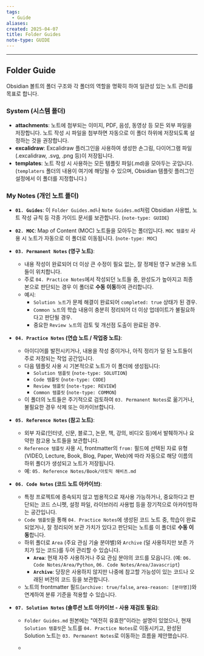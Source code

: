 ```yaml
---
tags:
  - Guide
aliases: 
created: 2025-04-07
title: Folder Guides
note-type: GUIDE
---
```



---

## Folder Guide

Obsidian 볼트의 폴더 구조와 각 폴더의 역할을 명확히 하여 일관성 있는 노트 관리를 목표로 합니다.

### System (시스템 폴더)

- **attachments**: 노트에 첨부되는 이미지, PDF, 음성, 동영상 등 모든 외부 파일을 저장합니다. 노트 작성 시 파일을 첨부하면 자동으로 이 폴더 하위에 저장되도록 설정하는 것을 권장합니다.
- **excalidraw**: Excalidraw 플러그인을 사용하여 생성한 손그림, 다이어그램 파일(.excalidraw, .svg, .png 등)이 저장됩니다.
- **templates**: 노트 작성 시 사용하는 모든 템플릿 파일(.md)을 모아두는 곳입니다. (`templaters` 폴더의 내용이 여기에 해당될 수 있으며, Obsidian 템플릿 플러그인 설정에서 이 폴더를 지정합니다.)

### My Notes (개인 노트 폴더)

- **`01. Guides`**: 이 `Folder Guides.md`나 `Note Guides.md`처럼 Obsidian 사용법, 노트 작성 규칙 등 각종 가이드 문서를 보관합니다. (`note-type: GUIDE`)

- **`02. MOC`**: Map of Content (MOC) 노트들을 모아두는 폴더입니다. `MOC 템플릿` 사용 시 노트가 자동으로 이 폴더로 이동됩니다. (`note-type: MOC`)

- **`03. Permanent Notes` (영구 노트)**:
    - 내용 작성이 완료되어 더 이상 큰 수정이 필요 없는, 잘 정제된 영구 보관용 노트들이 위치합니다.
    - 주로 `04. Practice Notes`에서 작성되던 노트들 중, 완성도가 높아지고 최종본으로 판단되는 경우 이 폴더로 **수동 이동**하여 관리합니다.
    - 예시:
        - `Solution 노트`가 문제 해결이 완료되어 `completed: true` 상태가 된 경우.
        - `Common 노트`의 학습 내용이 충분히 정리되어 더 이상 업데이트가 불필요하다고 판단될 경우.
        - 중요한 `Review 노트`의 검토 및 개선점 도출이 완료된 경우.

- **`04. Practice Notes` (연습 노트 / 작업중 노트)**:
    - 아이디어를 발전시키거나, 내용을 작성 중이거나, 아직 정리가 덜 된 노트들이 주로 저장되는 작업 공간입니다.
    - 다음 템플릿 사용 시 기본적으로 노트가 이 폴더에 생성됩니다:
        - `Solution 템플릿` (`note-type: SOLUTION`)
        - `Code 템플릿` (`note-type: CODE`)
        - `Review 템플릿` (`note-type: REVIEW`)
        - `Common 템플릿` (`note-type: COMMON`)
    - 이 폴더의 노트들은 주기적으로 검토하여 `03. Permanent Notes`로 옮기거나, 불필요한 경우 삭제 또는 아카이브합니다.

- **`05. Reference Notes` (참고 노트)**:
    - 외부 자료(인터넷, 신문, 블로그, 논문, 책, 강의, 비디오 등)에서 발췌하거나 요약한 참고용 노트들을 보관합니다.
    - `Reference 템플릿` 사용 시, frontmatter의 `from:` 필드에 선택된 자료 유형(VIDEO, Lecture, Book, Blog, Paper, Web)에 따라 자동으로 해당 이름의 하위 폴더가 생성되고 노트가 저장됩니다.
    - 예: `05. Reference Notes/Book/아토믹 해비츠.md`

- **`06. Code Notes` (코드 노트 아카이브)**:
    - 특정 프로젝트에 종속되지 않고 범용적으로 재사용 가능하거나, 중요하다고 판단되는 코드 스니펫, 설정 파일, 라이브러리 사용법 등을 장기적으로 아카이빙하는 공간입니다.
    - `Code 템플릿`을 통해 `04. Practice Notes`에 생성된 코드 노트 중, 학습이 완료되었거나, 잘 정리되어 보관 가치가 있다고 판단되는 노트를 이 폴더로 **수동 이동**합니다.
    - 하위 폴더로 `Area` (주요 관심 기술 분야별)와 `Archive` (덜 사용하지만 보존 가치가 있는 코드)를 두어 관리할 수 있습니다.
        - **`Area`**: 현재 자주 사용하거나 주요 관심 분야의 코드를 모읍니다. (예: `06. Code Notes/Area/Python`, `06. Code Notes/Area/Javascript`)
        - **`Archive`**: 당장은 사용하지 않지만 나중에 참고할 가능성이 있는 코드나 오래된 버전의 코드 등을 보관합니다.
    - 노트의 frontmatter 필드(`archive: true/false`, `area-reason: [분야명]`)와 연계하여 분류 기준을 적용할 수 있습니다.

- **`07. Solution Notes` (솔루션 노트 아카이브 - 사용 재검토 필요)**:
    - `Folder Guides.md` 원본에는 "여전히 유효한"이라는 설명이 있었으나, 현재 `Solution 템플릿`은 노트를 `04. Practice Notes`로 이동시키고, 완성된 Solution 노트는 `03. Permanent Notes`로 이동하는 흐름을 제안했습니다.
 
    -
